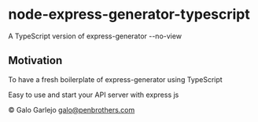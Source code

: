 # node-express-generator-typescript
A TypeScript version of express-generator --no-view

## Motivation
To have a fresh boilerplate of express-generator using TypeScript

Easy to use and start your API server with express js


© Galo Garlejo galo@penbrothers.com